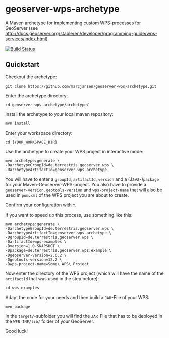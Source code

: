 # geoserver-wps-archetype

A Maven archetype for implementing custom WPS-processes for GeoServer (see 
http://docs.geoserver.org/stable/en/developer/programming-guide/wps-services/index.html).

[![Build Status](https://travis-ci.org/marcjansen/geoserver-wps-archetype.png)](https://travis-ci.org/marcjansen/geoserver-wps-archetype)

## Quickstart

Checkout the archetype:
```
git clone https://github.com/marcjansen/geoserver-wps-archetype.git
```

Enter the archetype directory:
```
cd geoserver-wps-archetype/archetype/
```

Install the archetype to your local maven repository:
```
mvn install
```

Enter your workspace directory:
```
cd {YOUR_WORKSPACE_DIR}
```

Use the archetype to create your WPS project in interactive mode:
```
mvn archetype:generate \
-DarchetypeGroupId=de.terrestris.geoserver.wps \
-DarchetypeArtifactId=geoserver-wps-archetype
```

You will have to enter a `groupId`, `artifactId`, `version` and a (Java-)`package` for your Maven-Geoserver-WPS-project. You also have to provide a `geoserver-version`, `geotools-version` and `wps-project-name` that will also be used in `pom.xml` of the WPS project you are about to create.

Confirm your configuration with `Y`.

If you want to speed up this process, use something like this:

```
mvn archetype:generate \
-DarchetypeGroupId=de.terrestris.geoserver.wps \
-DarchetypeArtifactId=geoserver-wps-archetype \
-DgroupId=de.terrestris.geoserver.wps \
-DartifactId=wps-examples \
-Dversion=1.0-SNAPSHOT \
-Dpackage=de.terrestris.geoserver.wps.example \
-Dgeoserver-version=2.6.2 \
-Dgeotools-version=12.2 \
-Dwps-project-name=Some\ WPS\ Project
```

Now enter the directory of the WPS project (which will have the name of the `artifactId` that was used in the step before):
```
cd wps-examples
```

Adapt the code for your needs and then build a `JAR`-File of your WPS:
```
mvn package
```

In the `target/`-subfolder you will find the `JAR`-File that has to be deployed in the `WEB-INF/lib/` folder of your GeoServer.

Good luck!
